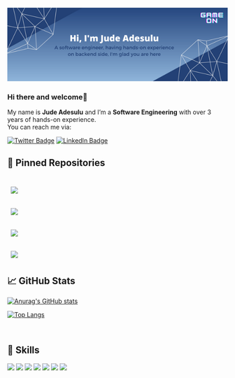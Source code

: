 ![](https://raw.githubusercontent.com/Jude-adesulu/Jude-adesulu/main/img.png)
### Hi there and welcome👋

My name is **Jude Adesulu** and I’m a **Software Engineering** with over 3 years of hands-on experience. <br >
You can reach me via:

[![Twitter Badge](https://img.shields.io/badge/Twitter-Profile-informational?style=for-the-badge&logo=twitter&logoColor=1CA2F1&color=1CA2F1)](https://twitter.com/kvnq_jude)
[![LinkedIn Badge](https://img.shields.io/badge/LinkedIn-Profile-informational?style=for-the-badge&logo=linkedin&logoColor=0D76A8&color=0D76A8)](https://www.linkedin.com/in/jude-adesulu)

## 📌 Pinned Repositories
<br>

<a href="https://github.com/jude-adesulu/LeaveManagement-System">
  <img align="center" style="margin:0.5rem" src="https://github-readme-stats.vercel.app/api/pin/?username=jude-adesulu&repo=LeaveManagement-System&title_color=ffffff&text_color=c9cacc&icon_color=4AB197&bg_color=1A2B34" />
</a>

<br>

<br>

<a href="https://github.com/jude-adesulu/simple_shell">
  <img align="center" style="margin:0.5rem" src="https://github-readme-stats.vercel.app/api/pin/?username=jude-adesulu&repo=simple_shell&title_color=ffffff&text_color=c9cacc&icon_color=4AB197&bg_color=1A2B34" />
</a>

<br>

<br>

<a href="https://github.com/jude-adesulu/nestjs_practice">
  <img align="center" style="margin:0.5rem" src="https://github-readme-stats.vercel.app/api/pin/?username=jude-adesulu&repo=nestjs_practice&title_color=ffffff&text_color=c9cacc&icon_color=4AB197&bg_color=1A2B34" />
</a>

<br>

<br>

<a href="https://github.com/jude-adesulu/printf">
  <img align="center" style="margin:0.5rem" src="https://github-readme-stats.vercel.app/api/pin/?username=jude-adesulu&repo=printf&title_color=ffffff&text_color=c9cacc&icon_color=4AB197&bg_color=1A2B34" />
</a>

<br>

## &#x1f4c8; GitHub Stats

[![Anurag's GitHub stats](https://github-readme-stats.vercel.app/api?username=jude-adesulu)](https://github.com/anuraghazra/github-readme-stats)

[![Top Langs](https://github-readme-stats.vercel.app/api/top-langs/?username=jude-adesulu&&show_icons=true&theme=radical&layout=compact)](https://github.com/jude-adesulu/github-readme-stats)

<br>

## 💼 Skills

![](https://img.shields.io/badge/Code-JavaScript-informational?style=for-the-badge&logo=JavaScript&logoColor=f7df1e&color=f0db4f)
![](https://img.shields.io/badge/Code-C-informational?style=for-the-badge&logo=c&logoColor=white&color=02009c)
![](https://img.shields.io/badge/Code-Python-informational?style=for-the-badge&logo=python&logoColor=white&color=4584b6)
![](https://img.shields.io/badge/Code-MongoDB-informational?style=for-the-badge&logo=MongoDB&logoColor=white&color=589636)
![](https://img.shields.io/badge/Code-MySQL-informational?style=for-the-badge&logo=MySQL&logoColor=white&color=00758f)
![](https://img.shields.io/badge/Tools-Postman-informational?style=for-the-badge&logo=Postman&logoColor=white&color=EF5B25)
![](https://img.shields.io/badge/Tools-GitHub-informational?style=for-the-badge&logo=GitHub&logoColor=white&color=24292e)

<br>
